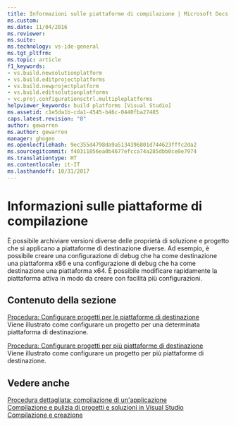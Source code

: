 ```yaml
---
title: Informazioni sulle piattaforme di compilazione | Microsoft Docs
ms.custom: 
ms.date: 11/04/2016
ms.reviewer: 
ms.suite: 
ms.technology: vs-ide-general
ms.tgt_pltfrm: 
ms.topic: article
f1_keywords:
- vs.build.newsolutionplatform
- vs.build.editprojectplatforms
- vs.build.newprojectplatform
- vs.build.editsolutionplatforms
- vc.proj.configurationsctrl.multipleplatforms
helpviewer_keywords: build platforms [Visual Studio]
ms.assetid: c1e5da1b-cda1-4545-b46c-0440fba27485
caps.latest.revision: "8"
author: gewarren
ms.author: gewarren
manager: ghogen
ms.openlocfilehash: 9ec355d4798da9a5134396801d744623fffc2da2
ms.sourcegitcommit: f40311056ea0b4677efcca74a285dbb0ce0e7974
ms.translationtype: HT
ms.contentlocale: it-IT
ms.lasthandoff: 10/31/2017
---
```

# <a name="understanding-build-platforms"></a>Informazioni sulle piattaforme di compilazione
È possibile archiviare versioni diverse delle proprietà di soluzione e progetto che si applicano a piattaforme di destinazione diverse. Ad esempio, è possibile creare una configurazione di debug che ha come destinazione una piattaforma x86 e una configurazione di debug che ha come destinazione una piattaforma x64. È possibile modificare rapidamente la piattaforma attiva in modo da creare con facilità più configurazioni.  
  
## <a name="in-this-section"></a>Contenuto della sezione  
 [Procedura: Configurare progetti per le piattaforme di destinazione](../ide/how-to-configure-projects-to-target-platforms.md)  
 Viene illustrato come configurare un progetto per una determinata piattaforma di destinazione.  
  
 [Procedura: Configurare progetti per più piattaforme di destinazione](../ide/how-to-configure-projects-to-target-multiple-platforms.md)  
 Viene illustrato come configurare un progetto per più piattaforme di destinazione.  
  
## <a name="see-also"></a>Vedere anche  
 [Procedura dettagliata: compilazione di un'applicazione](../ide/walkthrough-building-an-application.md)   
 [Compilazione e pulizia di progetti e soluzioni in Visual Studio](../ide/building-and-cleaning-projects-and-solutions-in-visual-studio.md)   
 [Compilazione e creazione](../ide/compiling-and-building-in-visual-studio.md)